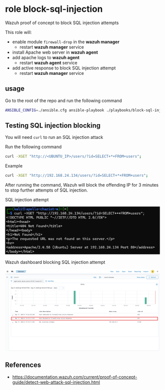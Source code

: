 # role block-sql-injection

Wazuh proof of concept to block SQL injection attempts

This role will:
- enable module `firewall-drop` in the **wazuh manager**
  - restart **wazuh manager** service
- install Apache web server in **wazuh agent**
- add apache logs to **wazuh agent**
  - restart **wazuh agent** service
- add active response to block SQL injection attempt
  - restart **wazuh manager** service

## usage

Go to the root of the repo and run the following command

```bash
ANSIBLE_CONFIG=./ansible.cfg ansible-playbook ./playbooks/block-sql-injection.yaml
```

## Testing SQL injection blocking

You will need `curl` to run an SQL injection attack

Run the following command

```bash
curl -XGET "http://<UBUNTU_IP>/users/?id=SELECT+*+FROM+users";
```

Example


```bash
curl -XGET "http://192.168.24.134/users/?id=SELECT+*+FROM+users";
```

After running the command, Wazuh will block the offending IP for 3 minutes to stop further attempts of SQL injection.

SQL injection attempt

![SQL injection attempt](../../assets/images/block-SQL-injection-attempt.png)

Wazuh dashboard blocking SQL injection attempt

![Wazuh dashboard blocking SQL injection attempt](../../assets/images/block-SQL-injection-Wazuh-daskboard.png)

## References

- https://documentation.wazuh.com/current/proof-of-concept-guide/detect-web-attack-sql-injection.html
